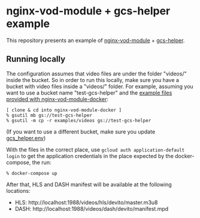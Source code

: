 # nginx-vod-module + gcs-helper example

This repository presents an example of
[nginx-vod-module](https://github.com/kaltura/nginx-vod-module) +
[gcs-helper](https://github.com/NYTimes/gcs-helper).

## Running locally

The configuration assumes that video files are under the folder "videos/"
inside the bucket. So in order to run this locally, make sure you have a bucket
with video files inside a "videos/" folder. For example, assuming you want to use a bucket name
"test-gcs-helper" and the [example files provided with
nginx-vod-module-docker](https://github.com/NYTimes/nginx-vod-module-docker/tree/master/examples):

```
[ clone & cd into nginx-vod-module-docker ]
% gsutil mb gs://test-gcs-helper
% gsutil -m cp -r examples/videos gs://test-gcs-helper
```

(If you want to use a different bucket, make sure you update [gcs_helper.env](/gcs_helper.env))

With the files in the correct place, use ``gcloud auth application-default
login`` to get the application credentials in the place expected by the
docker-compose, the run:

```
% docker-compose up
```

After that, HLS and DASH manifest will be available at the following locations:

- HLS: http://localhost:1988/videos/hls/devito/master.m3u8
- DASH: http://localhost:1988/videos/dash/devito/manifest.mpd
